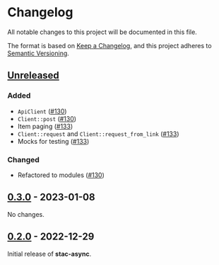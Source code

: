 # Changelog

All notable changes to this project will be documented in this file.

The format is based on [Keep a Changelog](https://keepachangelog.com/en/1.0.0/), and this project adheres to [Semantic Versioning](https://semver.org/spec/v2.0.0.html).

## [Unreleased]

### Added

- `ApiClient` ([#130](https://github.com/gadomski/stac-rs/pull/130))
- `Client::post` ([#130](https://github.com/gadomski/stac-rs/pull/130))
- Item paging ([#133](https://github.com/gadomski/stac-rs/pull/133))
- `Client::request` and `Client::request_from_link` ([#133](https://github.com/gadomski/stac-rs/pull/133))
- Mocks for testing ([#133](https://github.com/gadomski/stac-rs/pull/133))

### Changed

- Refactored to modules ([#130](https://github.com/gadomski/stac-rs/pull/130))

## [0.3.0] - 2023-01-08

No changes.

## [0.2.0] - 2022-12-29

Initial release of **stac-async**.

[Unreleased]: https://github.com/gadomski/stac-rs/compare/stac-async-v0.3.0...main
[0.3.0]: https://github.com/gadomski/stac-rs/compare/stac-async-v0.2.0...stac-async-v0.3.0
[0.2.0]: https://github.com/gadomski/stac-rs/releases/tag/stac-async-v0.2.0

